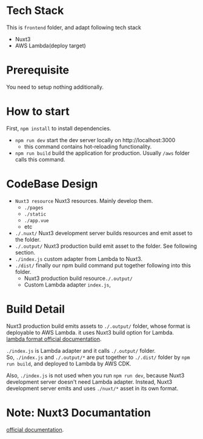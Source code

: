 # Tech Stack

This is `frontend` folder, and adapt following tech stack

* Nuxt3
* AWS Lambda(deploy target)

# Prerequisite

You need to setup nothing additionally.

# How to start

First, `npm install` to install dependencies.

* `npm run dev` start the dev server locally on http://localhost:3000 
  * this command contains hot-reloading functionality.
* `npm run build` build the application for production. Usually `/aws` folder calls this command.

# CodeBase Design

* `Nuxt3 resource` Nuxt3 resources. Mainly develop them.
  * `./pages`
  * `./static`
  * `./app.vue`
  * etc
* `./.nuxt/` Nuxt3 development server builds resources and emit asset to the folder.
* `./.output/` Nuxt3 production build emit asset to the folder. See following section.
* `./index.js` custom adapter from Lambda to Nuxt3.
* `./dist/` finally our npm build command put together following into this folder.
  *  Nuxt3 production build resource`./.output/` 
  *  Custom Lambda adapter `index.js`,

# Build Detail

Nuxt3 production build emits assets to `./.output/` folder, whose format is deployable to AWS Lambda.
it uses Nuxt3 build option for Lambda.<br>
[lambda format official documentation](https://v3.nuxtjs.org/docs/deployment/presets/lambda/).

`./index.js` is Lambda adapter and it calls `./.output/` folder.<br>
So, `./index.js` and `./.output/*` are put together to `./.dist/` folder by `npm run build`, and  deployed to Lambda by AWS CDK.

Also, `./index.js` is not used when you run `npm run dev`, because  Nuxt3 development server doesn't need Lambda adapter. Instead, Nuxt3 development server emits and uses `./nuxt/*` asset in its own format.

# Note: Nuxt3 Documantation

[official documentation](https://v3.nuxtjs.org).
